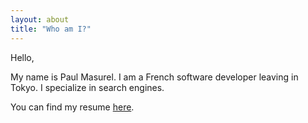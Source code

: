 ```yaml
---
layout: about
title: "Who am I?"
---
```


Hello, 

My name is Paul Masurel. I am a French software developer leaving in Tokyo.
I specialize in search engines.

You can find my resume [here](https://www.linkedin.com/in/paulmasurel).